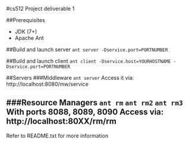#cs512 Project deliverable 1

##Prerequisites
- JDK (7+)
- Apache Ant

##Build and launch server
```ant server -Dservice.port=PORTNUMBER```

##Build and launch client
```ant client -Dservice.host=YOURHOSTNAME -Dservice.port=PORTNUMBER```

##Servers
###Middleware 
```ant server```
Access it via: http://localhost:8080/mw/service

###Resource Managers
```ant rm```
```ant rm2```
```ant rm3```
With ports 8088, 8089, 8090
Access via: http://localhost:80XX/rm/rm
--

Refer to README.txt for more information
